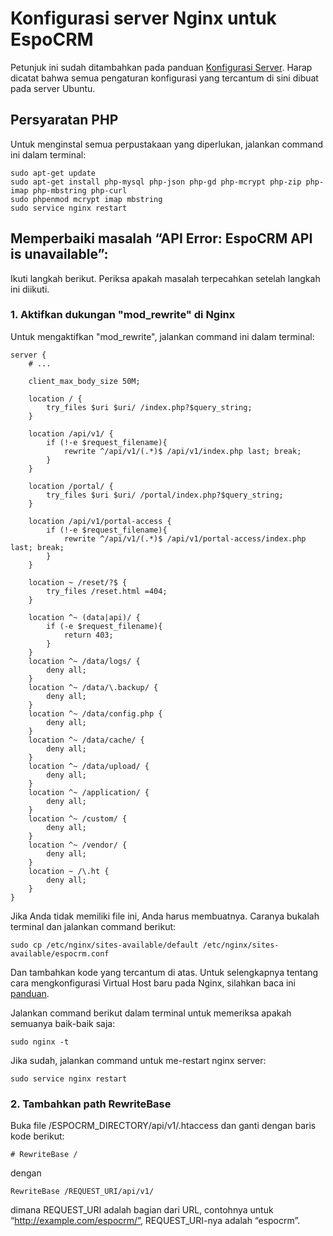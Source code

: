 # Konfigurasi server Nginx untuk EspoCRM

Petunjuk ini sudah ditambahkan pada panduan [Konfigurasi Server](server-configuration.md). Harap dicatat bahwa semua pengaturan konfigurasi yang tercantum di sini dibuat pada server Ubuntu.

## Persyaratan PHP

Untuk menginstal semua perpustakaan yang diperlukan, jalankan command ini dalam terminal:

```
sudo apt-get update
sudo apt-get install php-mysql php-json php-gd php-mcrypt php-zip php-imap php-mbstring php-curl
sudo phpenmod mcrypt imap mbstring
sudo service nginx restart
```

## Memperbaiki masalah “API Error: EspoCRM API is unavailable”:

Ikuti langkah berikut. Periksa apakah masalah terpecahkan setelah langkah ini diikuti.

### 1. Aktifkan dukungan "mod_rewrite" di Nginx

Untuk mengaktifkan "mod_rewrite", jalankan command ini dalam terminal:

```
server {   
    # ...
    
    client_max_body_size 50M;
    
    location / {
        try_files $uri $uri/ /index.php?$query_string;
    }
 
    location /api/v1/ {
        if (!-e $request_filename){
            rewrite ^/api/v1/(.*)$ /api/v1/index.php last; break;
        }
    }
    
    location /portal/ {
        try_files $uri $uri/ /portal/index.php?$query_string;
    }

    location /api/v1/portal-access {
        if (!-e $request_filename){
            rewrite ^/api/v1/(.*)$ /api/v1/portal-access/index.php last; break;
        }
    }
 
    location ~ /reset/?$ {
        try_files /reset.html =404;
    }
 
    location ^~ (data|api)/ {
        if (-e $request_filename){
            return 403;
        }
    }
    location ^~ /data/logs/ {
        deny all;
    }
    location ^~ /data/\.backup/ {
        deny all;
    }
    location ^~ /data/config.php {
        deny all;
    }
    location ^~ /data/cache/ {
        deny all;
    }
    location ^~ /data/upload/ {
        deny all;
    }
    location ^~ /application/ {
        deny all;
    }
    location ^~ /custom/ {
        deny all;
    }
    location ^~ /vendor/ {
        deny all;
    }
    location ~ /\.ht {
        deny all;
    }
}
```

Jika Anda tidak memiliki file ini, Anda harus membuatnya. Caranya bukalah terminal dan jalankan command berikut:

```
sudo cp /etc/nginx/sites-available/default /etc/nginx/sites-available/espocrm.conf
```

Dan tambahkan kode yang tercantum di atas. Untuk selengkapnya tentang cara mengkonfigurasi Virtual Host baru pada Nginx, silahkan baca ini [panduan](nginx-virtual-host.md).

Jalankan command berikut dalam terminal untuk memeriksa apakah semuanya baik-baik saja:

```
sudo nginx -t
```

Jika sudah, jalankan command untuk me-restart nginx server:

```
sudo service nginx restart
```

### 2. Tambahkan path RewriteBase

Buka file /ESPOCRM_DIRECTORY/api/v1/.htaccess dan ganti dengan baris kode berikut:

```
# RewriteBase /
```
dengan 

```
RewriteBase /REQUEST_URI/api/v1/
```

dimana REQUEST_URI adalah bagian dari URL, contohnya untuk “http://example.com/espocrm/”, REQUEST_URI-nya adalah “espocrm”.
